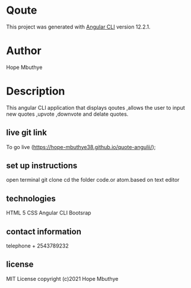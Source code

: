 # Qoute

This project was generated with [Angular CLI](https://github.com/angular/angular-cli) version 12.2.1.

# Author
Hope Mbuthye

# Description
This angular CLI application that  displays qoutes ,allows the user to input new quotes ,upvote ,downvote and delate quotes.


## live git link

To go live (https://hope-mbuthye38.github.io/quote-angulii/);

## set up instructions
open terminal
git clone
cd the folder
code.or atom.based on text editor

## technologies
HTML 5
CSS
Angular CLI
Bootsrap


## contact information

telephone + 2543789232

## license
MIT License
copyright (c)2021 Hope Mbuthye